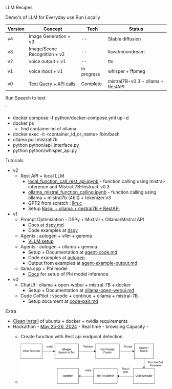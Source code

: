 LLM Recipes

Demo's of LLM for Everyday use Run Locally

| Version |Concept | Tech | Status |
|---|---|---|---|
|v4| Image Generation + v3 | -- | Stable diffusion | 
|v3| Image/Scene Recognition + v2 | -- | llava/moondream | 
|v2| voice output + v1 | -- | tts| 
|v1| voice input + v1 | In progress | whisper + ffpmeg |
|v0|  [Text Query + API calls](python/api_interface.py)| Complete | mistral7B-v0.3 + ollama + RestAPI| 

Run Speech to text 

`
- docker compose -f python/docker-compose.yml up -d
- docker ps
    - find container-id of ollama
- docker exec -it <container_id_or_name> /bin/bash
- ollama pull mistral:7b
- python python/api_interface.py
- python python/whisper_api.py
`


Tutorials

- v2
    - Rest API + local LLM  
        - [local_function_call_rest_api.ipynb](tutorials/mistral/local_function_call_rest_api.ipynb) - function calling using mistral-inference and Mistral-7B-Instruct-v0.3
        - [ollama_mistral_function_calling.ipynb](tutorials/mistral/ollama_mistral_function_calling.ipynb) - function calling using ollama + mistral7b (4bit) + tokenizer.v3
        - GPT2 from scratch : [llm.c](https://github.com/karpathy/llm.c/discussions/481) 
        - Setup [Raspi + ollama + mistral7B + RestAPi](tutorials/raspi/README.md)
- v1
    - Prompt Optimization - DSPy + Mixtral + Ollama/Mistral API
        - Docs at [dspy.md](docs/dspy.md)
        - Code examples at [dspy](tutorials/dspy)
    - Agents : autogen + vllm + gemma
        - [VLLM setup](docs/vllm.md) 
    - Agents : autogen + ollama + gemma
        - Setup + Documentation at [agent-code.md](docs/2024/agent-code.md) 
        - Code examples at [autogen](tutorials/autogen)
        - Output from examples at [agent-example-output.md](docs/2024/agent-example-output.md)
    - llama.cpp +  Phi model
        - [Docs](docs/llama-cpp.md) for setup of Phi model inference. 
- v0
    - ChatUI  : ollama + open-webui + mistral-7B + docker
        - Setup + Documentation at [ollama-open-webui.md](docs/ollama-open-webui.md)
    - Code CoPilot : vscode + continue + ollama + mistral-7B
        - Setup document at [code-pair.md](docs/code-pair.md)

Extra 
 - [Clean install](docs/clean-ubuntu-setup.md) of ubuntu + docker + nvidia requirements
- Hackathon - [May 25-26, 2024](docs/2024/hackathon-may-2024.md) - Real time - browsing Capacity  - 
    -   Create function with Rest api endpoint detection 

    - !["Speech to Speech"](docs/speech-inference.png "Speech to Sppech")

